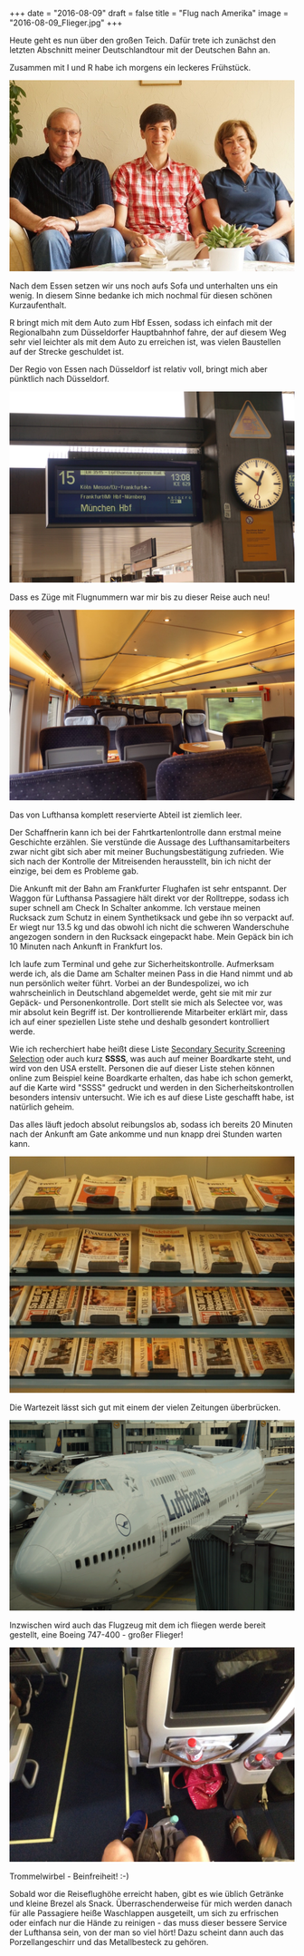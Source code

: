 +++
date = "2016-08-09"
draft = false
title = "Flug nach Amerika"
image = "2016-08-09_Flieger.jpg"
+++

Heute geht es nun über den großen Teich. 
Dafür trete ich zunächst den letzten Abschnitt 
meiner Deutschlandtour mit der Deutschen Bahn an. 

Zusammen mit I und R habe ich morgens 
ein leckeres Frühstück. 

![Gruppenbild R, J und I](/images/2016-08-09_Gruppenbild-RJI.jpg)

Nach dem Essen setzen wir uns noch aufs Sofa 
und unterhalten uns ein wenig. 
In diesem Sinne bedanke ich mich nochmal 
für diesen schönen Kurzaufenthalt. 

R bringt mich mit dem Auto zum Hbf Essen, 
sodass ich einfach mit der Regionalbahn 
zum Düsseldorfer Hauptbahnhof fahre,
der auf diesem Weg 
sehr viel leichter als mit dem Auto 
zu erreichen ist, 
was vielen Baustellen auf der 
Strecke geschuldet ist. 

Der Regio von Essen nach Düsseldorf 
ist relativ voll, bringt mich aber pünktlich nach Düsseldorf. 

![Fliegender Zug](/images/2016-08-09_Fliegender-Zug.jpg)

Dass es Züge mit Flugnummern war mir bis zu
dieser Reise auch neu!

![Leeres Zugabteil](/images/2016-08-09_leerer-Zug.jpg)

Das von Lufthansa komplett reservierte Abteil
ist ziemlich leer. 

Der Schaffnerin kann ich bei der Fahrtkartenlontrolle
dann erstmal meine Geschichte erzählen. 
Sie verstünde die Aussage des Lufthansamitarbeiters zwar nicht gibt sich 
aber mit meiner Buchungsbestätigung zufrieden. 
Wie sich nach der Kontrolle der Mitreisenden 
herausstellt, bin ich nicht der einzige,
bei dem es Probleme gab. 

Die Ankunft mit der Bahn am 
Frankfurter Flughafen ist sehr entspannt. 
Der Waggon für Lufthansa Passagiere hält
direkt vor der Rolltreppe, sodass ich 
super schnell am Check In Schalter ankomme. 
Ich verstaue meinen Rucksack zum Schutz
in einem Synthetiksack und gebe ihn so 
verpackt auf. 
Er wiegt nur 13.5 kg und das obwohl ich 
nicht die schweren Wanderschuhe angezogen 
sondern in den Rucksack eingepackt habe. 
Mein Gepäck bin ich 10 Minuten nach Ankunft
in Frankfurt los. 

Ich laufe zum Terminal und gehe zur Sicherheitskontrolle. 
Aufmerksam werde ich, als die Dame
am Schalter meinen Pass in die Hand nimmt
und ab nun persönlich 
weiter führt. 
Vorbei an der Bundespolizei, 
wo ich wahrscheinlich in Deutschland abgemeldet werde,
geht sie mit mir zur Gepäck- und Personenkontrolle.
Dort stellt sie mich als Selectee vor,
was mir absolut kein Begriff ist.
Der kontrollierende Mitarbeiter erklärt mir,
dass ich auf einer speziellen Liste stehe
und deshalb gesondert kontrolliert werde. 

Wie ich recherchiert habe heißt diese Liste
[Secondary Security Screening Selection](https://en.m.wikipedia.org/wiki/Secondary_Security_Screening_Selection)
oder auch kurz **SSSS**, 
was auch auf meiner Boardkarte steht, 
und wird von den USA erstellt.
Personen die auf dieser Liste stehen 
können online zum Beispiel keine Boardkarte 
erhalten, das habe ich schon gemerkt, 
auf die Karte wird "SSSS" gedruckt und 
werden in den Sicherheitskontrollen besonders 
intensiv untersucht. 
Wie ich es auf diese Liste geschafft habe,
ist natürlich geheim.

Das alles läuft jedoch absolut reibungslos ab,
sodass ich bereits 20 Minuten nach der Ankunft 
am Gate ankomme und nun knapp drei Stunden warten kann. 

![Zeitungsregal](/images/2016-08-09_Zeitungen.jpg)

Die Wartezeit lässt sich gut mit einem der vielen Zeitungen überbrücken. 

![Boeing 747-400](/images/2016-08-09_Boeing-747-400.jpg)

Inzwischen wird auch das Flugzeug mit dem ich fliegen werde bereit gestellt, eine Boeing 747-400 - großer Flieger!

![Beinfreiheit](/images/2016-08-09_Beinfreiheit.jpg)

Trommelwirbel - Beinfreiheit! :-)

Sobald wor die Reiseflughöhe erreicht haben,
gibt es wie üblich Getränke und
kleine Brezel als Snack. 
Überraschenderweise für mich werden danach für 
alle Passagiere heiße Waschlappen ausgeteilt,
um sich zu erfrischen oder einfach nur die Hände zu reinigen - das muss dieser bessere 
Service der Lufthansa sein, 
von der man so viel hört!
Dazu scheint dann auch das Porzellangeschirr und das Metallbesteck zu gehören. 




